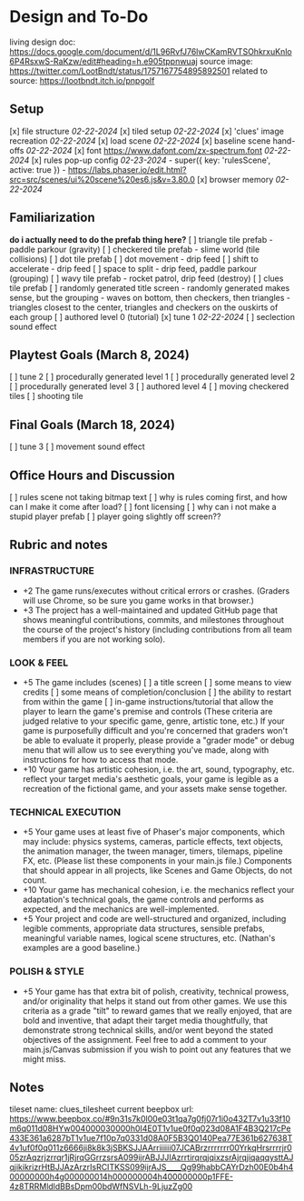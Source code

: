 # Design and To-Do
living design doc: https://docs.google.com/document/d/1L96RvfJ76lwCKamRVTSOhkrxuKnlo6P4RsxwS-RaKzw/edit#heading=h.e905tppnwuaj
source image: https://twitter.com/LootBndt/status/1757167754895892501
related to source: https://lootbndt.itch.io/pnpgolf

## Setup
[x] file structure *02-22-2024*
[x] tiled setup *02-22-2024*
[x] 'clues' image recreation *02-22-2024*
[x] load scene *02-22-2024*
[x] baseline scene hand-offs *02-22-2024*
[x] font https://www.dafont.com/zx-spectrum.font *02-22-2024*
[x] rules pop-up config *02-23-2024*
    - super({ key: 'rulesScene', active: true })
    - https://labs.phaser.io/edit.html?src=src/scenes/ui%20scene%20es6.js&v=3.80.0
[x] browser memory *02-22-2024*

## Familiarization
**do i actually need to do the prefab thing here?**
[ ] triangle tile prefab
    - paddle parkour (gravity)
[ ] checkered tile prefab
    - slime world (tile collisions)
[ ] dot tile prefab
    [ ] dot movement
        - drip feed
    [ ] shift to accelerate
        - drip feed
    [ ] space to split
        - drip feed, paddle parkour (grouping)
[ ] wavy tile prefab
    - rocket patrol,  drip feed (destroy)
[ ] clues tile prefab
[ ] randomly generated title screen
    - randomly generated makes sense, but the grouping
    - waves on bottom, then checkers, then triangles
    - triangles closest to the center, triangles and checkers on the ouskirts of each group
[ ] authored level 0 (tutorial)
[x] tune 1 *02-22-2024*
[ ] seclection sound effect

## Playtest Goals (March 8, 2024)
[ ] tune 2
[ ] procedurally generated level 1
[ ] procedurally generated level 2
[ ] procedurally generated level 3
[ ] authored level 4
[ ] moving checkered tiles
[ ] shooting tile

## Final Goals (March 18, 2024)
[ ] tune 3
[ ] movement sound effect

## Office Hours and Discussion
[ ] rules scene not taking bitmap text
    [ ] why is rules coming first, and how can I make it come after load?
[ ] font licensing
[ ] why can i not make a stupid player prefab
[ ] player going slightly off screen??

## Rubric and notes
### INFRASTRUCTURE
- +2 The game runs/executes without critical errors or crashes. (Graders will use Chrome, so be sure you game works in that browser.)
- +3 The project has a well-maintained and updated GitHub page that shows meaningful contributions, commits, and milestones throughout the course of the project's history (including contributions from all team members if you are not working solo).
### LOOK & FEEL
- +5 The game includes (scenes)
    [ ] a title screen
    [ ] some means to view credits
    [ ] some means of completion/conclusion
    [ ] the ability to restart from within the game
    [ ] in-game instructions/tutorial that allow the player to learn the game's premise and controls
    (These criteria are judged relative to your specific game, genre, artistic tone, etc.) If your game is purposefully difficult and you're concerned that graders won't be able to evaluate it properly, please provide a "grader mode" or debug menu that will allow us to see everything you've made, along with instructions for how to access that mode.
- +10 Your game has artistic cohesion, i.e. the art, sound, typography, etc. reflect your target media's aesthetic goals, your game is legible as a recreation of the fictional game, and your assets make sense together.
### TECHNICAL EXECUTION
- +5 Your game uses at least five of Phaser's major components, which may include: physics systems, cameras, particle effects, text objects, the animation manager, the tween manager, timers, tilemaps, pipeline FX, etc. (Please list these components in your main.js file.) Components that should appear in all projects, like Scenes and Game Objects, do not count.
- +10 Your game has mechanical cohesion, i.e. the mechanics reflect your adaptation's technical goals, the game controls and performs as expected, and the mechanics are well-implemented.
- +5 Your project and code are well-structured and organized, including legible comments, appropriate data structures, sensible prefabs, meaningful variable names, logical scene structures, etc. (Nathan's examples are a good baseline.)
### POLISH & STYLE
- +5 Your game has that extra bit of polish, creativity, technical prowess, and/or originality that helps it stand out from other games. We use this criteria as a grade "tilt" to reward games that we really enjoyed, that are bold and inventive, that adapt their target media thoughtfully, that demonstrate strong technical skills, and/or went beyond the stated objectives of the assignment. Feel free to add a comment to your main.js/Canvas submission if you wish to point out any features that we might miss.

## Notes
tileset name: clues_tilesheet
current beepbox url:
https://www.beepbox.co/#9n31s7k0l00e03t1qa7g0fj07r1i0o432T7v1u33f10m6q011d08HYw004000030000h0I4E0T1v1ue0f0q023d08A1F4B3Q217cPe433E361a6287bT1v1ue7f10p7q0331d08A0F5B3Q0140Pea77E361b627638T4v1uf0f0q011z6666ji8k8k3jSBKSJJAArriiiiii07JCABrzrrrrrrr00YrkqHrsrrrrjr005zrAqzrjzrrqr1jRjrqGGrrzsrsA099ijrABJJJIAzrrtirqrqjqixzsrAjrqjiqaqqysttAJqjikikrizrHtBJJAzArzrIsRCITKSS099ijrAJS____Qg99habbCAYrDzh00E0b4h400000000h4g000000014h000000004h400000000p1FFE-4z8TRRMldldBBsDpm00bdWfNSVLh-9LjuzZg00